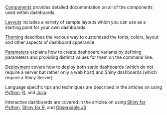 
[Components](components.qmd) provides detailed documentation on all of the components used within dashboards.

[Layouts](layouts.qmd) includes a variety of sample layouts which you can use as a starting point for your own dashboards.

[Theming](theming.qmd) describes the various way to customized the fonts, colors, layout and other aspects of dashboard apperance.

[Parameters](parameters.qmd) explains how to create dashboard variants by defining parameters and providing distinct values for them on the command line.

[Deployment](deployment.qmd) covers how to deploy both static dashboards (which do not require a server but rather only a web host) and Shiny dashboards (which require a Shiny Server).

Language specific tips and techniques are described in the articles on using [Python](computations/python.qmd), [R](computations/r.qmd), and [Julia](computations/julia.qmd).

Interactive dashboards are covered in the articles on using [Shiny for Python](interactivity/shiny-python.qmd), [Shiny for R](interactivity/shiny-r.qmd), and [Observable JS](interactivity/observable.qmd).
